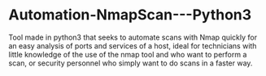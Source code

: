 # Automation-NmapScan---Python3
Tool made in python3 that seeks to automate scans with Nmap quickly for an easy analysis of ports and services of a host, ideal for technicians with little knowledge of the use of the nmap tool and who want to perform a scan, or security personnel who simply want to do scans in a faster way.

